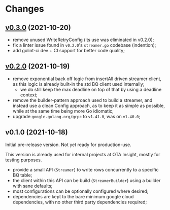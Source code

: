 # Changes

## [v0.3.0](https://www.github.com/OTA-Insight/bqwriter/compare/v0.2.0...v0.3.0) (2021-10-20)

- remove unused WriteRetryConfig (its use was eliminated in v0.2.0);
- fix a linter issue found in `v0.2.0`'s `streamer.go` codebase (indention);
- add golint-ci dev + CI support for better code quality;

## [v0.2.0](https://www.github.com/OTA-Insight/bqwriter/compare/v0.1.0...v0.2.0) (2021-10-19)

- remove exponential back off logic from insertAll driven streamer client,
  as this logic is already built-in the std BQ client used internally;
  - we do still keep the max deadline on top of that by using a deadline context;
- remove the builder-pattern approach used to build a streamer,
  and instead use a clean Config approach, as to keep it as simple as possible,
  while at the same time being more Go idiomatic;
- upgrade `google.golang.org/grpc` to `v1.41.0`, was on `v1.40.0`;

## v0.1.0 (2021-10-18)

Initial pre-release version.
Not yet ready for production-use.

This version is already used for internal projects
at OTA Insight, mostly for testing purposes.

- provide a small API (`Streamer`) to write rows concurrently to a specific BQ table;
- the client within this API can be build (`StreamerBuilder`) using a builder with sane defaults;
- most configurations can be optionally configured where desired;
- dependencies are kept to the bare minimum google cloud dependencies,
  with no other third party dependencies required;
